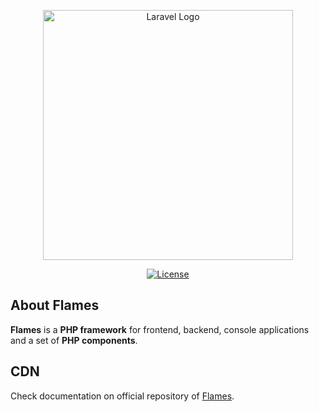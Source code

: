 <p align="center"><a href="https://flamesphp.com" target="_blank"><img src="https://i.ibb.co/5LBsG09/flames.png" width="400" alt="Laravel Logo"></a></p>

<p align="center">
<a href="https://opensource.org/licenses/MIT"><img src="https://img.shields.io/packagist/l/laravel/framework" alt="License"></a>
</p>

## About Flames

**Flames** is a **PHP framework** for frontend, backend, console applications and a set
of **PHP components**.

## CDN 
Check documentation on official repository of [Flames](https://github.com/flamesphp/flames).